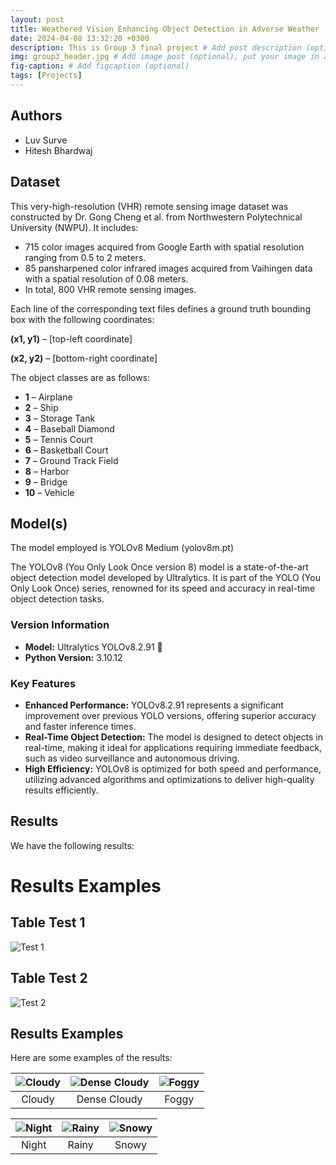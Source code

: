 ```yaml
---
layout: post
title: Weathered Vision Enhancing Object Detection in Adverse Weather
date: 2024-04-08 13:32:20 +0300
description: This is Group 3 final project # Add post description (optional)
img: group3_header.jpg # Add image post (optional), put your image in assets/img/
fig-caption: # Add figcaption (optional)
tags: [Projects]
---
```


## Authors
 - Luv Surve
 - Hitesh Bhardwaj

## Dataset
<body>
    <p>This very-high-resolution (VHR) remote sensing image dataset was constructed by Dr. Gong Cheng et al. from Northwestern Polytechnical University (NWPU). It includes:</p>
    <ul>
        <li>715 color images acquired from Google Earth with spatial resolution ranging from 0.5 to 2 meters.</li>
        <li>85 pansharpened color infrared images acquired from Vaihingen data with a spatial resolution of 0.08 meters.</li>
        <li>In total, 800 VHR remote sensing images.</li>
    </ul>
    <p>Each line of the corresponding text files defines a ground truth bounding box with the following coordinates:</p>
    <div class="highlight">
        <p><strong>(x1, y1)</strong> – [top-left coordinate]</p>
        <p><strong>(x2, y2)</strong> – [bottom-right coordinate]</p>
    </div>
    <p>The object classes are as follows:</p>
    <ul>
        <li><strong>1</strong> – Airplane</li>
        <li><strong>2</strong> – Ship</li>
        <li><strong>3</strong> – Storage Tank</li>
        <li><strong>4</strong> – Baseball Diamond</li>
        <li><strong>5</strong> – Tennis Court</li>
        <li><strong>6</strong> – Basketball Court</li>
        <li><strong>7</strong> – Ground Track Field</li>
        <li><strong>8</strong> – Harbor</li>
        <li><strong>9</strong> – Bridge</li>
        <li><strong>10</strong> – Vehicle</li>
    </ul>
</body>

## Model(s)
The model employed is YOLOv8 Medium (yolov8m.pt)

The YOLOv8 (You Only Look Once version 8) model is a state-of-the-art object detection model developed by Ultralytics. It is part of the YOLO (You Only Look Once) series, renowned for its speed and accuracy in real-time object detection tasks.

### Version Information

- **Model:** Ultralytics YOLOv8.2.91 🚀
- **Python Version:** 3.10.12

### Key Features

- **Enhanced Performance:** YOLOv8.2.91 represents a significant improvement over previous YOLO versions, offering superior accuracy and faster inference times.
- **Real-Time Object Detection:** The model is designed to detect objects in real-time, making it ideal for applications requiring immediate feedback, such as video surveillance and autonomous driving.
- **High Efficiency:** YOLOv8 is optimized for both speed and performance, utilizing advanced algorithms and optimizations to deliver high-quality results efficiently.

## Results
We have the following results:
# Results Examples

## Table Test 1

![Test 1]({{site.baseurl}}/assets/img/group3_result1.png)

## Table Test 2

![Test 2]({{site.baseurl}}/assets/img/group3_result2.png)

## Results Examples

Here are some examples of the results:

| ![Cloudy]({{site.baseurl}}/assets/img/group3_cloudy.jpg) | ![Dense Cloudy]({{site.baseurl}}/assets/img/group3_densecloudy.jpg) | ![Foggy]({{site.baseurl}}/assets/img/group3_fog.jpg) |
|:---:|:---:|:---:|
| Cloudy | Dense Cloudy | Foggy |

| ![Night]({{site.baseurl}}/assets/img/group3_night.jpg) | ![Rainy]({{site.baseurl}}/assets/img/group3_rain.jpg) | ![Snowy]({{site.baseurl}}/assets/img/group3_snow.jpg) |
|:---:|:---:|:---:|
| Night | Rainy | Snowy |